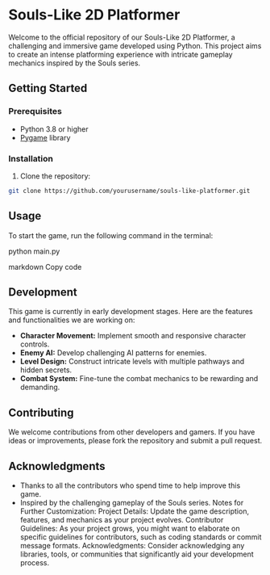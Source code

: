 # Souls-Like 2D Platformer

Welcome to the official repository of our Souls-Like 2D Platformer, a challenging and immersive game developed using Python. This project aims to create an intense platforming experience with intricate gameplay mechanics inspired by the Souls series.

## Getting Started

### Prerequisites

- Python 3.8 or higher
- [Pygame](https://www.pygame.org/news) library

### Installation

1. Clone the repository:

```sh
git clone https://github.com/yourusername/souls-like-platformer.git
```

## Usage

To start the game, run the following command in the terminal:

python main.py

markdown
Copy code

## Development

This game is currently in early development stages. Here are the features and functionalities we are working on:

- **Character Movement:** Implement smooth and responsive character controls.
- **Enemy AI:** Develop challenging AI patterns for enemies.
- **Level Design:** Construct intricate levels with multiple pathways and hidden secrets.
- **Combat System:** Fine-tune the combat mechanics to be rewarding and demanding.

## Contributing

We welcome contributions from other developers and gamers. If you have ideas or improvements, please fork the repository and submit a pull request.

## Acknowledgments

- Thanks to all the contributors who spend time to help improve this game.
- Inspired by the challenging gameplay of the Souls series.
Notes for Further Customization:
Project Details: Update the game description, features, and mechanics as your project evolves.
Contributor Guidelines: As your project grows, you might want to elaborate on specific guidelines for contributors, such as coding standards or commit message formats.
Acknowledgments: Consider acknowledging any libraries, tools, or communities that significantly aid your development process.
